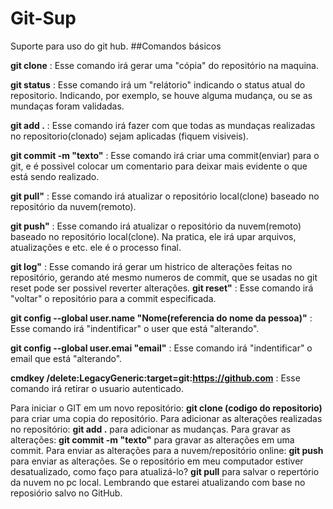 # Git-Sup
Suporte para uso do git hub. 
##Comandos básicos

**git clone** : Esse comando irá gerar uma "cópia" do repositório na maquina. 

**git status** : Esse comando irá um "relátorio" indicando o status atual do repositorio. Indicando, por exemplo, se houve alguma mudança, ou se as mundaças foram validadas. 

**git add .** : Esse comando irá fazer com que todas as mundaças realizadas no repositorio(clonado) sejam aplicadas (fiquem visiveis).  

**git commit -m "texto"** : Esse comando irá criar uma commit(enviar) para o git, e é possivel colocar um comentario para deixar mais evidente o que está sendo realizado.  

**git pull"** : Esse comando irá atualizar o repositório local(clone) baseado no repositório da nuvem(remoto).  

**git push"** : Esse comando irá atualizar o repositório da nuvem(remoto) baseado no repositório local(clone). Na pratica, ele irá upar arquivos, atualizações e etc. ele é o processo final.


**git log"** : Esse comando irá gerar um histrico de alterações feitas no repositório, gerando até mesmo numeros de commit, que se usadas no git reset pode ser possivel reverter alterações.
**git reset"** : Esse comando irá "voltar" o repositório para a commit especificada.

**git config --global user.name "Nome(referencia do nome da pessoa)"** : Esse comando irá "indentificar" o user que está "alterando".

**git config --global user.emai "email"** : Esse comando irá "indentificar" o email que está "alterando".

**cmdkey /delete:LegacyGeneric:target=git:https://github.com** : Esse comando irá retirar o usuario autenticado.

Para iniciar o GIT em um novo repositório: **git clone (codigo do repositorio)** para criar uma copia do repositório.
Para adicionar as alterações realizadas no repositório: **git add .** para adicionar as mudanças.
Para gravar as alterações: **git commit -m "texto"** para gravar as alterações em uma commit.
Para enviar as alterações para a nuvem/repositório online: **git push** para enviar as alterações.
Se o repositório em meu computador estiver desatualizado, como faço para atualizá-lo? **git pull** para salvar o repertório da nuvem no pc local.
Lembrando que estarei atualizando com base no reposiório salvo no GitHub.
